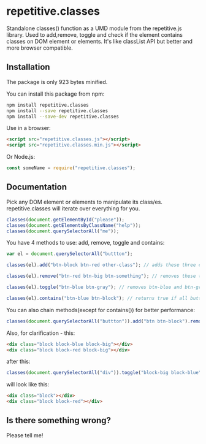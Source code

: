 # repetitive.classes

Standalone classes() function as a UMD module from the repetitive.js library. Used to add,remove, toggle and check if the element contains classes on DOM element or elements. It's like classList API but better and more browser compatible.



## Installation

The package is only 923 bytes minified.

You can install this package from npm:
```bash
npm install repetitive.classes
npm install --save repetitive.classes
npm install --save-dev repetitive.classes
```

Use in a browser:
```html
<script src="repetitive.classes.js"></script>
<script src="repetitive.classes.min.js"></script>
```

Or Node.js:
```javascript
const someName = require("repetitive.classes");
```

## Documentation

Pick any DOM element or elements to manipulate its class/es. repetitive.classes will iterate over everything for you.
```javascript
classes(document.getElementById("please"));
classes(document.getElementsByClassName("help"));
classes(document.querySelectorAll("me"));
```

You have 4 methods to use: add, remove, toggle and contains:

```javascript
var el = document.querySelectorAll("buttton");

classes(el).add("btn-block btn-red other-class"); // adds these three classes to all button elements

classes(el).remove("btn-red btn-big btn-something"); // removes these three classes from all button elements if they have them

classes(el).toggle("btn-blue btn-gray"); // removes btn-blue and btn-gray class if the element has one, adds it if it doesn't

classes(el).contains("btn-blue btn-block"); // returns true if all buttons have these two classes, otherwise returns false
```

You can also chain methods(except for contains()) for better performance:

```javascript
classes(document.querySelectorAll("buttton")).add("btn btn-block").remove("some-class").toggle("btn-blue");
```

Also, for clarification - this:
```html
<div class="block block-blue block-big"></div>
<div class="block block-red block-big"></div>
```
after this:
```javascript
classes(document.querySelectorAll("div")).toggle("block-big block-blue");
```
will look like this:
```html
<div class="block"></div>
<div class="block block-red"></div>
```
## Is there something wrong?

Please tell me!